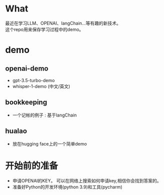 # What
最近在学习LLM、OPENAI、langChain...等有趣的新技术。  
这个repo用来保存学习过程中的demo。

# demo
## openai-demo
* gpt-3.5-turbo-demo
* whisper-1-demo (中文/英文)

## bookkeeping
* 一个记帐的例子 : 基于langChain

##  hualao
* 放在hugging face上的一个简单demo

# 开始前的准备
- 申请OPENAI的KEY。 可以在网络上搜索如何申请key,相信你会找到答案的。    
- 准备好Python的开发环境(python 3.9)和工具(pycharm)   
